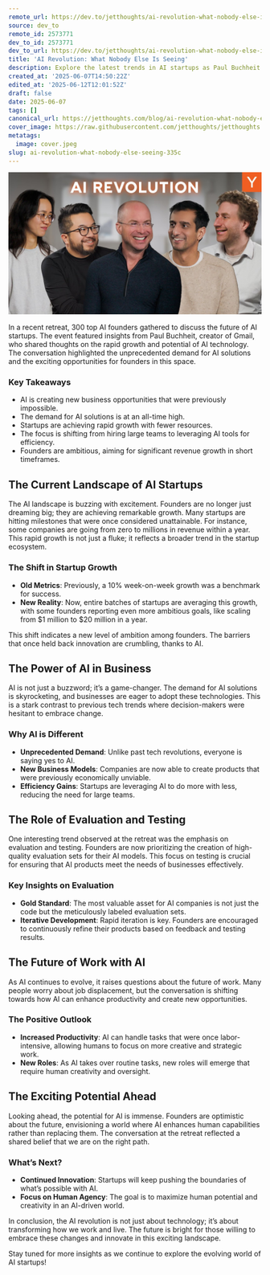 ```yaml
---
remote_url: https://dev.to/jetthoughts/ai-revolution-what-nobody-else-is-seeing-23bc
source: dev_to
remote_id: 2573771
dev_to_id: 2573771
dev_to_url: https://dev.to/jetthoughts/ai-revolution-what-nobody-else-is-seeing-23bc
title: 'AI Revolution: What Nobody Else Is Seeing'
description: Explore the latest trends in AI startups as Paul Buchheit discusses the unprecedented demand for AI solutions and the exciting opportunities for founders in this rapidly evolving landscape.
created_at: '2025-06-07T14:50:22Z'
edited_at: '2025-06-12T12:01:52Z'
draft: false
date: 2025-06-07
tags: []
canonical_url: https://jetthoughts.com/blog/ai-revolution-what-nobody-else-seeing-335c/
cover_image: https://raw.githubusercontent.com/jetthoughts/jetthoughts.github.io/master/content/blog/ai-revolution-what-nobody-else-seeing-335c/cover.jpeg
metatags:
  image: cover.jpeg
slug: ai-revolution-what-nobody-else-seeing-335c
---
```

[![AI Revolution: What Nobody Else Is Seeing](file_0.jpg)](https://www.youtube.com/watch?v=0LMK5JYkB94)

In a recent retreat, 300 top AI founders gathered to discuss the future of AI startups. The event featured insights from Paul Buchheit, creator of Gmail, who shared thoughts on the rapid growth and potential of AI technology. The conversation highlighted the unprecedented demand for AI solutions and the exciting opportunities for founders in this space.

### Key Takeaways

*   AI is creating new business opportunities that were previously impossible.
*   The demand for AI solutions is at an all-time high.
*   Startups are achieving rapid growth with fewer resources.
*   The focus is shifting from hiring large teams to leveraging AI tools for efficiency.
*   Founders are ambitious, aiming for significant revenue growth in short timeframes.

## The Current Landscape of AI Startups

The AI landscape is buzzing with excitement. Founders are no longer just dreaming big; they are achieving remarkable growth. Many startups are hitting milestones that were once considered unattainable. For instance, some companies are going from zero to millions in revenue within a year. This rapid growth is not just a fluke; it reflects a broader trend in the startup ecosystem.

### The Shift in Startup Growth

*   **Old Metrics**: Previously, a 10% week-on-week growth was a benchmark for success.
*   **New Reality**: Now, entire batches of startups are averaging this growth, with some founders reporting even more ambitious goals, like scaling from $1 million to $20 million in a year.

This shift indicates a new level of ambition among founders. The barriers that once held back innovation are crumbling, thanks to AI.

## The Power of AI in Business

AI is not just a buzzword; it’s a game-changer. The demand for AI solutions is skyrocketing, and businesses are eager to adopt these technologies. This is a stark contrast to previous tech trends where decision-makers were hesitant to embrace change.

### Why AI is Different

*   **Unprecedented Demand**: Unlike past tech revolutions, everyone is saying yes to AI.
*   **New Business Models**: Companies are now able to create products that were previously economically unviable.
*   **Efficiency Gains**: Startups are leveraging AI to do more with less, reducing the need for large teams.

## The Role of Evaluation and Testing

One interesting trend observed at the retreat was the emphasis on evaluation and testing. Founders are now prioritizing the creation of high-quality evaluation sets for their AI models. This focus on testing is crucial for ensuring that AI products meet the needs of businesses effectively.

### Key Insights on Evaluation

*   **Gold Standard**: The most valuable asset for AI companies is not just the code but the meticulously labeled evaluation sets.
*   **Iterative Development**: Rapid iteration is key. Founders are encouraged to continuously refine their products based on feedback and testing results.

## The Future of Work with AI

As AI continues to evolve, it raises questions about the future of work. Many people worry about job displacement, but the conversation is shifting towards how AI can enhance productivity and create new opportunities.

### The Positive Outlook

*   **Increased Productivity**: AI can handle tasks that were once labor-intensive, allowing humans to focus on more creative and strategic work.
*   **New Roles**: As AI takes over routine tasks, new roles will emerge that require human creativity and oversight.

## The Exciting Potential Ahead

Looking ahead, the potential for AI is immense. Founders are optimistic about the future, envisioning a world where AI enhances human capabilities rather than replacing them. The conversation at the retreat reflected a shared belief that we are on the right path.

### What’s Next?

*   **Continued Innovation**: Startups will keep pushing the boundaries of what’s possible with AI.
*   **Focus on Human Agency**: The goal is to maximize human potential and creativity in an AI-driven world.

In conclusion, the AI revolution is not just about technology; it’s about transforming how we work and live. The future is bright for those willing to embrace these changes and innovate in this exciting landscape.

Stay tuned for more insights as we continue to explore the evolving world of AI startups!
